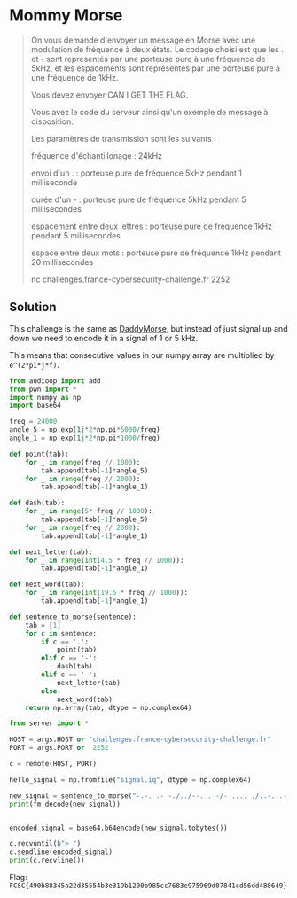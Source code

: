 # Mommy Morse

> On vous demande d'envoyer un message en Morse avec une modulation de fréquence à deux états. Le codage choisi est que les . et - sont représentés par une porteuse pure à une fréquence de 5kHz, et les espacements sont représentés par une porteuse pure à une fréquence de 1kHz.
>
> Vous devez envoyer CAN I GET THE FLAG.
>
> Vous avez le code du serveur ainsi qu'un exemple de message à disposition.
>
> Les paramètres de transmission sont les suivants :
>
> fréquence d'échantillonage : 24kHz
>
> envoi d'un . : porteuse pure de fréquence 5kHz pendant 1 milliseconde
>
> durée d'un - : porteuse pure de fréquence 5kHz pendant 5 millisecondes
>
> espacement entre deux lettres : porteuse pure de fréquence 1kHz pendant 5 millisecondes
>
> espace entre deux mots : porteuse pure de fréquence 1kHz pendant 20 millisecondes
>
> nc challenges.france-cybersecurity-challenge.fr 2252

## Solution

This challenge is the same as [DaddyMorse](DaddyMorse.md), but instead of just signal up and down we need to encode it in a signal of 1 or 5 kHz.

This means that consecutive values in our numpy array are multiplied by `e^(2*pi*j*f)`.

```python
from audioop import add
from pwn import *
import numpy as np
import base64

freq = 24000
angle_5 = np.exp(1j*2*np.pi*5000/freq)
angle_1 = np.exp(1j*2*np.pi*1000/freq)

def point(tab):
    for _ in range(freq // 1000):
        tab.append(tab[-1]*angle_5)
    for _ in range(freq // 2000):
        tab.append(tab[-1]*angle_1)

def dash(tab):
    for _ in range(5* freq // 1000):
        tab.append(tab[-1]*angle_5)
    for _ in range(freq // 2000):
        tab.append(tab[-1]*angle_1)

def next_letter(tab):
    for _ in range(int(4.5 * freq // 1000)):
        tab.append(tab[-1]*angle_1)

def next_word(tab):
    for _ in range(int(19.5 * freq // 1000)):
        tab.append(tab[-1]*angle_1)

def sentence_to_morse(sentence):
    tab = [1]
    for c in sentence:
        if c == '.':
            point(tab)
        elif c == '-':
            dash(tab)
        elif c == ' ':
            next_letter(tab)
        else:
            next_word(tab)
    return np.array(tab, dtype = np.complex64)

from server import *

HOST = args.HOST or "challenges.france-cybersecurity-challenge.fr"
PORT = args.PORT or  2252

c = remote(HOST, PORT)

hello_signal = np.fromfile("signal.iq", dtype = np.complex64)

new_signal = sentence_to_morse("-.-. .- -./../--. . -/- .... ./..-. .-.. .- --.")
print(fm_decode(new_signal))


encoded_signal = base64.b64encode(new_signal.tobytes())

c.recvuntil(b"> ")
c.sendline(encoded_signal)
print(c.recvline())
```

Flag: `FCSC{490b88345a22d35554b3e319b1200b985cc7683e975969d07841cd56dd488649}`
